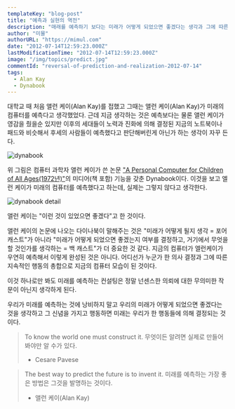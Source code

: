 ```yaml
---
templateKey: "blog-post"
title: "예측과 실현의 역전"
description: "매래를 예측하기 보다는 미래가 어떻게 되었으면 좋겠다는 생각과 그에 따른 행동을 하는데 집중하자는 의미의 글."
author: "미물"
authorURL: "https://mimul.com"
date: "2012-07-14T12:59:23.000Z"
lastModificationTime: "2012-07-14T12:59:23.000Z"
image: "/img/topics/predict.jpg"
commentId: "reversal-of-prediction-and-realization-2012-07-14"
tags:
  - Alan Kay
  - Dynabook
---
```

대학교 때 처음 앨런 케이(Alan Kay)를 접했고 그때는 앨런 케이(Alan Kay)가 미래의 컴퓨터를 예측다고 생각했었다. 근데 지금 생각하는 것은 예측보다는 물론 앨런 케이가 영감을 줬을순 있지만 이후의 세대들이 노력과 진화에 의해 결정된 지금의 노트북이나 패드와 비슷해서 후세의 사람들이 예측했다고 판단해버린게 아닌가 하는 생각이 자꾸 든다.

![dynabook](/img/blog/dynabook-kids.gif)

위 그림은 컴퓨터 과학자 앨런 케이가 쓴 논문 ["A Personal Computer for Children of All Ages(1972년)"](http://www.vpri.org/pdf/hc_pers_comp_for_children.pdf)의 미디어(책 포함) 기능을 갖춘 Dynabook이다. 이것을 보고 엘런 케이가 미래의 컴퓨터를 예측했다고 하는데, 실제는 그렇지 않다고 생각한다.

![dynabook detail](/img/blog/dynamic_book_detail.gif)

앨런 케이는 "이런 것이 있었으면 좋겠다"고 한 것이다.

앨런 케이의 논문에 나오는 다이나북이 말해주는 것은 "미래가 어떻게 될지 생각 = 포어 캐스트"가 아니라 "미래가 어떻게 되었으면 좋겠는지 여부를 결정하고, 거기에서 무엇을 할 것인가를 생각하는 = 백 캐스트"가 더 중요한 것 같다. 지금의 컴퓨터가 엘런케이가 우연히 예측해서 이렇게 완성된 것은 아니다. 어디선가 누군가 한 의사 결정과 그에 따른 지속적인 행동의 총합으로 지금의 컴퓨터 모습이 된 것이다.

이것 하나로만 봐도 미래를 예측하는 컨설팅은 정말 넌센스한 의뢰에 대한 무의미한 작문이 아닌지 생각하게 된다.

우리가 미래를 예측하는 것에 낭비하지 말고 우리의 미래가 어떻게 되었으면 좋겠다는 것을 생각하고 그 신념을 가지고 행동하면 미래는 우리가 한 행동들에 의해 결정되는 것이다.

> To know the world one must construct it.
> 무엇이든 알려면 실제로 만들어봐야만 알 수가 있다.
> - Cesare Pavese

> The best way to predict the future is to invent it.
> 미래를 예측하는 가장 좋은 방법은 그것을 발명하는 것이다.
> - 앨런 케이(Alan Kay)
